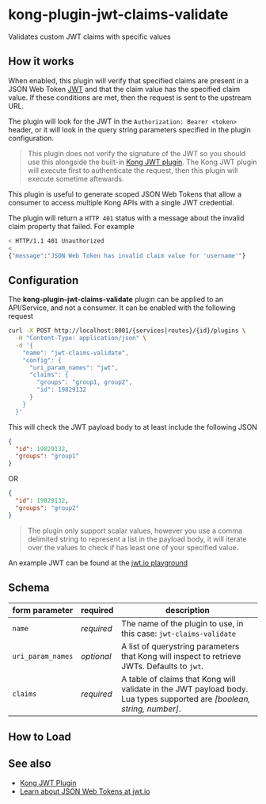 # kong-plugin-jwt-claims-validate

Validates custom JWT claims with specific values

## How it works

When enabled, this plugin will verify that specified claims are present in a
JSON Web Token [JWT](http://www.jwt.io) and that the claim value has the
specified claim value. If these conditions are met, then the request is sent to
the upstream URL.

The plugin will look for the JWT in the `Authorization: Bearer <token>` header,
or it will look in the query string parameters specified in the plugin
configuration.


> This plugin does not verify the signature of the JWT so you should use this
> alongside the built-in [Kong JWT plugin](http://getkong.org/plugins/jwt). The
> Kong JWT plugin will execute first to authenticate the request, then this
> plugin will execute sometime aftewards.

This plugin is useful to generate scoped JSON Web Tokens that allow a consumer
to access multiple Kong APIs with a single JWT credential.

The plugin will return a `HTTP 401` status with a message about the invalid
claim property that failed. For example

```bash
< HTTP/1.1 401 Unauthorized
<
{"message":"JSON Web Token has invalid claim value for 'username'"}
```

## Configuration

The **kong-plugin-jwt-claims-validate** plugin can be applied to an API/Service,
and not a consumer. It can be enabled with the following request

```bash
curl -X POST http://localhost:8001/{services|routes}/{id}/plugins \
  -H "Content-Type: application/json" \
  -d '{
    "name": "jwt-claims-validate",
    "config": {
      "uri_param_names": "jwt",
      "claims": {
        "groups": "group1, group2",
        "id": 19829132
      }
    }
  }'
```

This will check the JWT payload body to at least include the following JSON

```JSON
{
  "id": 19829132,
  "groups": "group1"
}
```

OR

```JSON
{
  "id": 19829132,
  "groups": "group2"
}
```

> The plugin only support scalar values, however you use a comma delimited string to represent a list
> in the payload body, it will iterate over the values to check if has least one of your specified value.

An example JWT can be found at the [jwt.io playground](https://jwt.io/#debugger?&id_token=eyJhbGciOiJIUzI1NiIsInR5cCI6IkpXVCJ9.eyJ1c2VybmFtZSI6IndzaGlyZXkiLCJpZCI6MTk4MjkxMzIsImlzX2FkbWluIjp0cnVlfQ.DTUXDMnSKJxSv9yo9Gih1sWMyeQ_X436wYqU2-Np1ss)

## Schema

form parameter|required|description
---|---|---
`name`|*required*|The name of the plugin to use, in this case: `jwt-claims-validate`
`uri_param_names`|*optional*|A list of querystring parameters that Kong will inspect to retrieve JWTs. Defaults to `jwt`.
`claims`|*required*|A table of claims that Kong will validate in the JWT payload body. Lua types supported are *[boolean, string, number]*.

## How to Load

## See also

- [Kong JWT Plugin](http://getkong.org/plugins/jwt)
- [Learn about JSON Web Tokens at jwt.io](http://jwt.io)